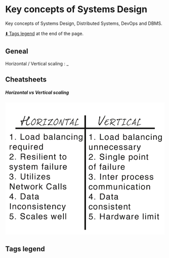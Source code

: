 # Key concepts of Systems Design

Key concepts of Systems Design, Distributed Systems, DevOps and DBMS.

[:arrow_down: Tags legend](#tags-legend) at the end of the page.

<!-- - []() by []() ( _:movie_camera:_ ) -->

## Geneal

Horizontal / Vertical scaling
: _

## Cheatsheets

##### Horizontal vs Vertical scaling

![Horizontal vs Vertical scaling](./cheatsheet/horizontal_vs_vertical.png)

## Tags legend

<!-- - ( _:movie_camera:_ ) - video material -->
<!-- - ( _short_ ) - short overview -->
